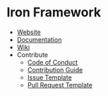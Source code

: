 Iron Framework
==============

- [Website](https://aronanda.github.io/iron-framework)
- [Documentation](https://aronanda.github.io/iron-framework/docs)
- [Wiki](https://github.com/aronanda/iron-framework/wiki)
- Contribute
  + [Code of Conduct](./.github/CODE_OF_CONDUCT.md)
  + [Contribution Guide](./.github/CONTRIBUTING.md)
  + [Issue Template](./.github/ISSUE_TEMPLATE.md)
  + [Pull Request Template](./.github/PULL_REQUEST_TEMPLATE.md)
